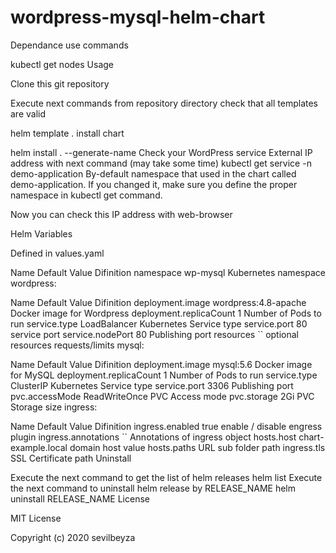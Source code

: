 # wordpress-mysql-helm-chart

Dependance
use commands

kubectl get nodes
Usage

Clone this git repository

Execute next commands from repository directory
check that all templates are valid

helm template .
install chart

helm install . --generate-name
Check your WordPress service External IP address with next command (may take some time)
kubectl get service -n demo-application
By-default namespace that used in the chart called demo-application. If you changed it, make sure you define the proper namespace in kubectl get command.

Now you can check this IP address with web-browser

Helm Variables

Defined in values.yaml

Name	Default Value	Difinition
namespace	wp-mysql	Kubernetes namespace
wordpress:

Name	Default Value	Difinition
deployment.image	wordpress:4.8-apache	Docker image for Wordpress
deployment.replicaCount	1	Number of Pods to run
service.type	LoadBalancer	Kubernetes Service type
service.port	80	service port
service.nodePort	80	Publishing port
resources	``	optional resources requests/limits
mysql:

Name	Default Value	Difinition
deployment.image	mysql:5.6	Docker image for MySQL
deployment.replicaCount	1	Number of Pods to run
service.type	ClusterIP	Kubernetes Service type
service.port	3306	Publishing port
pvc.accessMode	ReadWriteOnce	PVC Access mode
pvc.storage	2Gi	PVC Storage size
ingress:

Name	Default Value	Difinition
ingress.enabled	true	enable / disable engress plugin
ingress.annotations	``	Annotations of ingress object
hosts.host	chart-example.local	domain host value
hosts.paths		URL sub folder path
ingress.tls		SSL Certificate path
Uninstall

Execute the next command to get the list of helm releases
helm list
Execute the next command to uninstall helm release by RELEASE_NAME
helm uninstall RELEASE_NAME
License

MIT License

Copyright (c) 2020 sevilbeyza
